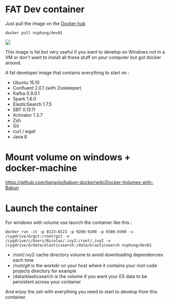 # FAT Dev container

Just pull the image on the [Docker hub](https://hub.docker.com/r/nsphung/dev01/)

  `docker pull nsphung/dev01`

[![](https://badge.imagelayers.io/nsphung/dev01:latest.svg)](https://imagelayers.io/?images=nsphung/dev01:latest 'Get your own badge on imagelayers.io')

This image is fat but very useful if you want to develop on Windows not in a VM or don't want to install all these stuff on your computer but got docker around.

A fat developer image that contains everything to start on :
* Ubuntu 15.10
* Confluent 2.0.1 (with Zookeeper)
* Kafka 0.9.0.1
* Spark 1.6.0
* ElasticSearch 1.7.5
* SBT 0.13.11
* Activator 1.3.7
* Zsh
* Git
* curl / wget
* Java 8

Mount volume on windows + docker-machine
===========
https://github.com/tiangolo/babun-docker/wiki/Docker-Volumes-with-Babun

Launch the container
===========
For windows with volume use launch the container like this :

`docker run -it -p 8123:8123 -p 9200:9200 -p 9300:9300 -v /cygdrive/d/git:/root/git -v /cygdrive/c/Users/Nicolas/.ivy2:/root/.ivy2 -v /cygdrive/d/data/elasticsearch:/data/elasticsearch nsphung/dev01`

* /root/.ivy2 cache directory volume to avoid downloading dependencies each time
* /root/git is the workdir on your host where it contains your root code projects directory for example
* /data/elasticsearch is the volume if you want your ES data to be persistent across your container

And enjoy the zsh with everything you need to start to develop from this container.
